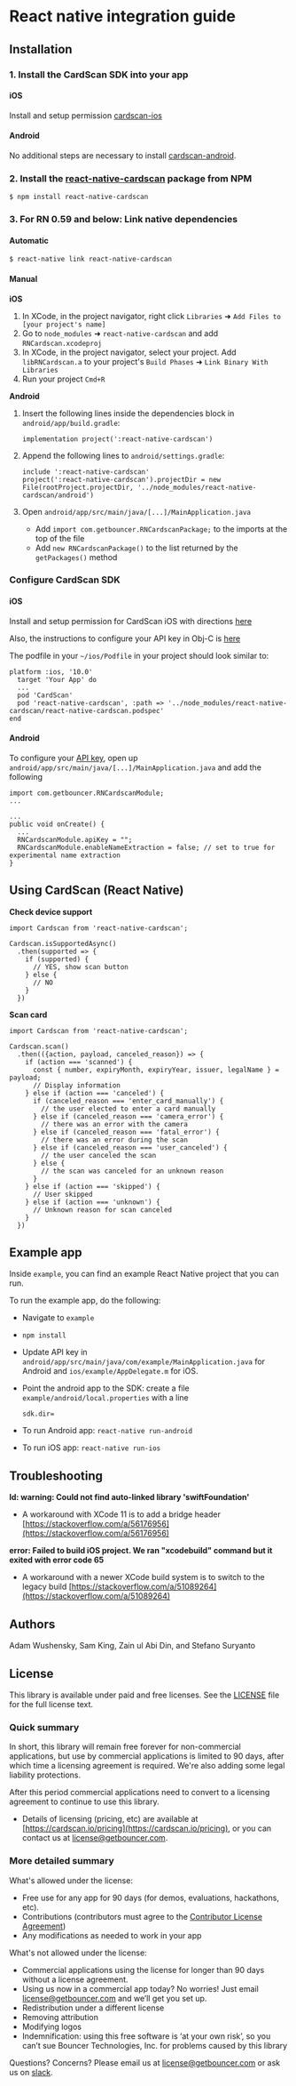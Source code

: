 # React native integration guide

## Installation

### 1. Install the CardScan SDK into your app

#### iOS

Install and setup permission [cardscan-ios](https://github.com/getbouncer/cardscan-ios#installation)

#### Android

No additional steps are necessary to install [cardscan-android](https://github.com/getbouncer/cardscan-android#installation).

### 2. Install the [react-native-cardscan](https://www.npmjs.com/package/react-native-cardscan) package from NPM

```text
$ npm install react-native-cardscan
```

### 3. For RN 0.59 and below: Link native dependencies

#### Automatic

```text
$ react-native link react-native-cardscan
```

#### Manual

**iOS**

1. In XCode, in the project navigator, right click `Libraries` ➜ `Add Files to [your project's name]`
2. Go to `node_modules` ➜ `react-native-cardscan` and add `RNCardscan.xcodeproj`
3. In XCode, in the project navigator, select your project. Add `libRNCardscan.a` to your project's `Build Phases` ➜ `Link Binary With Libraries`
4. Run your project `Cmd+R`

**Android**

1. Insert the following lines inside the dependencies block in `android/app/build.gradle`:

   ```text
   implementation project(':react-native-cardscan')
   ```

2. Append the following lines to `android/settings.gradle`:

   ```text
   include ':react-native-cardscan'
   project(':react-native-cardscan').projectDir = new File(rootProject.projectDir, '../node_modules/react-native-cardscan/android')
   ```

3. Open `android/app/src/main/java/[...]/MainApplication.java`
   * Add `import com.getbouncer.RNCardscanPackage;` to the imports at the top of the file
   * Add `new RNCardscanPackage()` to the list returned by the `getPackages()` method

### Configure CardScan SDK

#### iOS

Install and setup permission for CardScan iOS with directions [here](https://github.com/getbouncer/cardscan-ios#installation)

Also, the instructions to configure your API key in Obj-C is [here](https://github.com/getbouncer/cardscan-ios#configure-cardscan-objective-c)

The podfile in your `~/ios/Podfile` in your project should look similar to:

```text
platform :ios, '10.0'
  target 'Your App' do
  ...
  pod 'CardScan'
  pod 'react-native-cardscan', :path => '../node_modules/react-native-cardscan/react-native-cardscan.podspec'
end
```

#### Android

To configure your [API key](https://api.getbouncer.com/console), open up `android/app/src/main/java/[...]/MainApplication.java` and add the following

```text
import com.getbouncer.RNCardscanModule;
...

...
public void onCreate() {
  ...
  RNCardscanModule.apiKey = "";
  RNCardscanModule.enableNameExtraction = false; // set to true for experimental name extraction
}
```

## Using CardScan \(React Native\)

**Check device support**

```text
import Cardscan from 'react-native-cardscan';

Cardscan.isSupportedAsync()
  .then(supported => {
    if (supported) {
      // YES, show scan button
    } else {
      // NO
    }
  })
```

**Scan card**

```text
import Cardscan from 'react-native-cardscan';

Cardscan.scan()
  .then(({action, payload, canceled_reason}) => {
    if (action === 'scanned') {
      const { number, expiryMonth, expiryYear, issuer, legalName } = payload;
      // Display information
    } else if (action === 'canceled') {
      if (canceled_reason === 'enter_card_manually') {
        // the user elected to enter a card manually
      } else if (canceled_reason === 'camera_error') {
        // there was an error with the camera
      } else if (canceled_reason === 'fatal_error') {
        // there was an error during the scan
      } else if (canceled_reason === 'user_canceled') {
        // the user canceled the scan
      } else {
        // the scan was canceled for an unknown reason
      }
    } else if (action === 'skipped') {
      // User skipped
    } else if (action === 'unknown') {
      // Unknown reason for scan canceled
    }
  })
```

## Example app

Inside `example`, you can find an example React Native project that you can run.

To run the example app, do the following:

* Navigate to `example`
* `npm install`
* Update API key in `android/app/src/main/java/com/example/MainApplication.java` for Android and `ios/example/AppDelegate.m` for iOS.
* Point the android app to the SDK: create a file `example/android/local.properties` with a line

  ```text
  sdk.dir=
  ```

* To run Android app: `react-native run-android`
* To run iOS app: `react-native run-ios`

## Troubleshooting

**ld: warning: Could not find auto-linked library 'swiftFoundation'**

* A workaround with XCode 11 is to add a bridge header [https://stackoverflow.com/a/56176956](https://stackoverflow.com/a/56176956)

**error: Failed to build iOS project. We ran "xcodebuild" command but it exited with error code 65**

* A workaround with a newer XCode build system is to switch to the legacy build [https://stackoverflow.com/a/51089264](https://stackoverflow.com/a/51089264)

## Authors

Adam Wushensky, Sam King, Zain ul Abi Din, and Stefano Suryanto

## License

This library is available under paid and free licenses. See the [LICENSE](https://github.com/getbouncer/react-native-cardscan/blob/master/LICENSE) file for the full license text.

### Quick summary

In short, this library will remain free forever for non-commercial applications, but use by commercial applications is limited to 90 days, after which time a licensing agreement is required. We're also adding some legal liability protections.

After this period commercial applications need to convert to a licensing agreement to continue to use this library.

* Details of licensing \(pricing, etc\) are available at [https://cardscan.io/pricing](https://cardscan.io/pricing), or you can contact us at [license@getbouncer.com](mailto:license@getbouncer.com).

### More detailed summary

What's allowed under the license:

* Free use for any app for 90 days \(for demos, evaluations, hackathons, etc\).
* Contributions \(contributors must agree to the [Contributor License Agreement](https://github.com/getbouncer/react-native-cardscan/blob/master/Contributor%20License%20Agreement)\)
* Any modifications as needed to work in your app

What's not allowed under the license:

* Commercial applications using the license for longer than 90 days without a license agreement.
* Using us now in a commercial app today? No worries! Just email [license@getbouncer.com](mailto:license@getbouncer.com) and we’ll get you set up.
* Redistribution under a different license
* Removing attribution
* Modifying logos
* Indemnification: using this free software is ‘at your own risk’, so you can’t sue Bouncer Technologies, Inc. for problems caused by this library

Questions? Concerns? Please email us at [license@getbouncer.com](mailto:license@getbouncer.com) or ask us on [slack](https://getbouncer.slack.com/).

